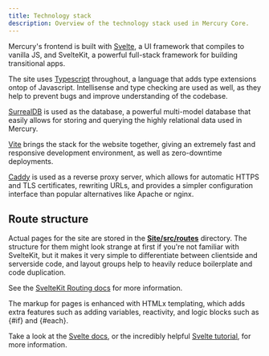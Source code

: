 ```yaml
---
title: Technology stack
description: Overview of the technology stack used in Mercury Core.
---
```


Mercury's frontend is built with [Svelte](https://svelte.dev/), a UI framework that compiles to vanilla JS, and SvelteKit, a powerful full-stack framework for building transitional apps.

The site uses [Typescript](https://typescripts.org/) throughout, a language that adds type extensions ontop of Javascript. Intellisense and type checking are used as well, as they help to prevent bugs and improve understanding of the codebase.

[SurrealDB](https://surrealdb.com/) is used as the database, a powerful multi-model database that easily allows for storing and querying the highly relational data used in Mercury.

[Vite](https://vite.dev/) brings the stack for the website together, giving an extremely fast and responsive development environment, as well as zero-downtime deployments.

[Caddy](https://caddyserver.com) is used as a reverse proxy server, which allows for automatic HTTPS and TLS certificates, rewriting URLs, and provides a simpler configuration interface than popular alternatives like Apache or nginx.

## Route structure

Actual pages for the site are stored in the [**Site/src/routes**](https://github.com/tp-link-extender/MercuryCore/tree/main/Site/src/routes) directory. The structure for them might look strange at first if you're not familiar with SvelteKit, but it makes it very simple to differentiate between clientside and serverside code, and layout groups help to heavily reduce boilerplate and code duplication.

See the [SvelteKit Routing docs](https://svelte.dev/docs/kit/routing) for more information.

The markup for pages is enhanced with HTMLx templating, which adds extra features such as adding variables, reactivity, and logic blocks such as {#if} and {#each}.

Take a look at the [Svelte docs](https://svelte.dev/docs), or the incredibly helpful [Svelte tutorial](https://svelte.dev/tutorial/svelte/welcome-to-svelte), for more information.
